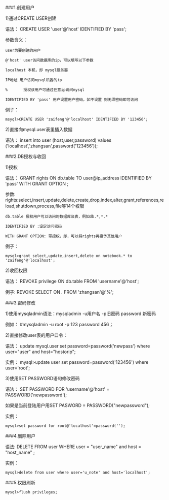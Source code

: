 ###1.创建用户

1)通过CREATE USER创建

语法：
    CREATE USER 'user'@'host' IDENTIFIED BY 'pass';

参数含义：

    user为要创建的用户

    @'host' user访问数据库的ip，可以填写以下参数

    localhost 本机，即 mysql服务器

    IP地址 用户访问mysql机器的ip

    %       授权该用户可通过任意ip访问mysql

    IDENTIFIED BY 'pass' 用户设置用户密码，如不设置 则无须密码即可访问

例子：

    msyql>CREATE USER 'zaifeng'@'localhost' IDENTIFIED BY '123456';

2)直接向mysql.user表里插入数据

语法：
    insert into user (host,user,password) values ('localhost','zhangsan',password('123456'));

###2.DB授权与收回

1)授权

语法：
    GRANT rights ON db.table TO user@ip_address IDENTIFIED BY 'pass' WITH GRANT OPTION ;
    
参数:
    rights:select,insert,update,delete,create,drop,index,alter,grant,references,reload,shutdown,process,file等14个权限

    db.table 授权用户可以访问的数据库及表，例如db.*,*.*

    IDENTIFIED BY :设定访问密码

    WITH GRANT OPTION: 带授权，即，可以将rights再授予其他用户

例子：

    mysql>grant select,update,insert,delete on notebook.* to 'zaifeng'@'localhost';

2)收回权限

语法：
    REVOKE privilege ON db.table FROM 'username'@'host';

例子: 
    REVOKE SELECT ON *.* FROM 'zhangsan'@'%';

###3.密码修改

1)使用mysqladmin语法：mysqladmin -u用户名 -p旧密码 password 新密码

例如：
    #mysqladmin -u root -p 123 password 456；

2)直接修改user表的用户口令：

语法：
    update mysql.user set password=password('newpass') where user="user" and host="hostorip";

实例：
    mysql>update user set password=password('123456') where user='root';

3)使用SET PASSWORD语句修改密码

语法：
    SET PASSWORD FOR 'username'@'host' = PASSWORD('newpassword');

如果是当前登陆用户用SET PASWORD = PASSWORD("newpassword");

实例：

    mysql>set password for root@'localhost'=password('');

###4.删除用户

语法: 
    DELETE FROM user WHERE user = "user_name" and host = "host_name" ;

实例：

    mysql>delete from user where user='u_note' and host='localhost';

###5.权限刷新

    mysql>flush privileges;
